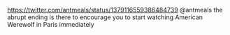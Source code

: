 https://twitter.com/antmeals/status/1379116559386484739 @antmeals the abrupt ending is there to encourage you to start watching American Werewolf in Paris immediately